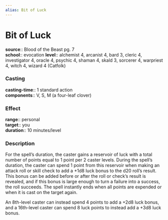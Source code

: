 ```yaml
---
alias: Bit of Luck
---
```


# Bit of Luck 

**source**:: Blood of the Beast pg. 7  
**school**:: evocation
**level**:: alchemist 4, arcanist 4, bard 3, cleric 4, investigator 4, oracle 4, psychic 4, shaman 4, skald 3, sorcerer 4, warpriest 4, witch 4, wizard 4 (Catfolk)

### Casting 

**casting-time**:: 1 standard action  
**components**:: V, S, M (a four-leaf clover)

### Effect 

**range**:: personal  
**target**:: you  
**duration**:: 10 minutes/level

### Description 

For the spell’s duration, the caster gains a reservoir of luck with a total number of points equal to 1 point per 2 caster levels. During the spell’s duration, the caster can spend 1 point from this reservoir when making an attack roll or skill check to add a +1d8 luck bonus to the d20 roll’s result. This bonus can be added before or after the roll or check’s result is revealed, and if this bonus is large enough to turn a failure into a success, the roll succeeds. The spell instantly ends when all points are expended or when it is cast on the target again.  
  
An 8th-level caster can instead spend 4 points to add a +2d8 luck bonus, and a 16th-level caster can spend 8 luck points to instead add a +3d8 luck bonus.
